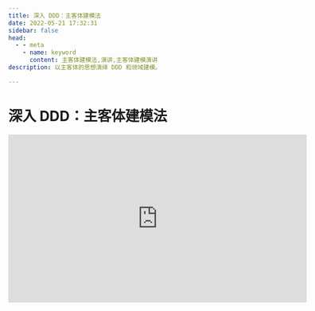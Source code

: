 ```yaml
---
title: 深入 DDD：主客体建模法
date: 2022-05-21 17:32:31
sidebar: false
head:
  - - meta
    - name: keyword
      content: 主客体建模法,演讲,主客体建模演讲
description: 以主客体的思想演绎 DDD 和领域建模。

---
```


# 深入 DDD：主客体建模法

<iframe style='width: 600px;height: 338px' frameborder='no' allowfullscreen mozallowfullscreen webkitallowfullscreen src='http://go.plvideo.cn/front/video/preview?vid=36353145dabd4db22a90136a4cd149d1_3'></iframe>
